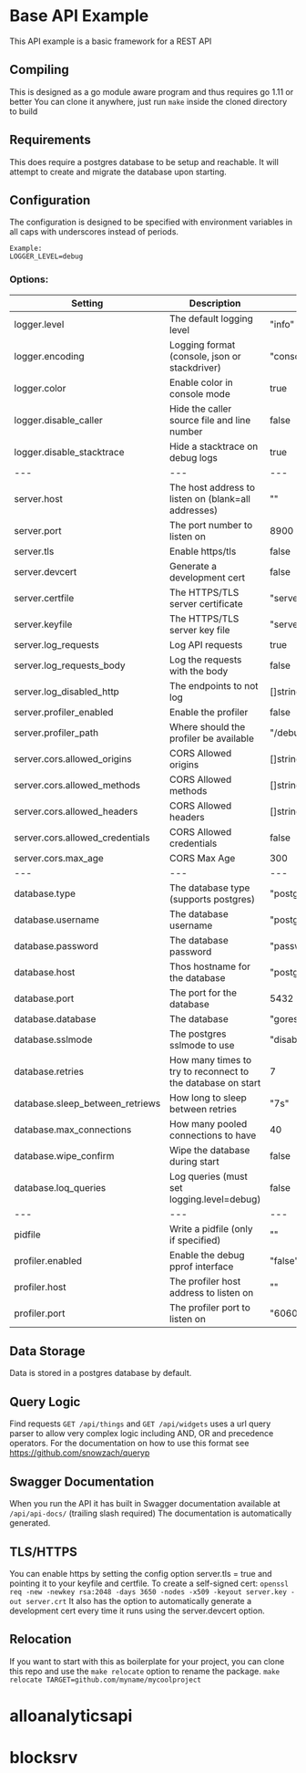 # Base API Example

This API example is a basic framework for a REST API

## Compiling
This is designed as a go module aware program and thus requires go 1.11 or better
You can clone it anywhere, just run `make` inside the cloned directory to build

## Requirements
This does require a postgres database to be setup and reachable. It will attempt to create and migrate the database upon starting.

## Configuration
The configuration is designed to be specified with environment variables in all caps with underscores instead of periods. 
```
Example:
LOGGER_LEVEL=debug
```

### Options:
| Setting                         | Description                                                 | Default                 |
| ------------------------------- | ----------------------------------------------------------- | ----------------------- |
| logger.level                    | The default logging level                                   | "info"                  |
| logger.encoding                 | Logging format (console, json or stackdriver)               | "console"               |
| logger.color                    | Enable color in console mode                                | true                    |
| logger.disable_caller           | Hide the caller source file and line number                 | false                   |
| logger.disable_stacktrace       | Hide a stacktrace on debug logs                             | true                    |
| ---                             | ---                                                         | ---                     |
| server.host                     | The host address to listen on (blank=all addresses)         | ""                      |
| server.port                     | The port number to listen on                                | 8900                    |
| server.tls                      | Enable https/tls                                            | false                   |
| server.devcert                  | Generate a development cert                                 | false                   |
| server.certfile                 | The HTTPS/TLS server certificate                            | "server.crt"            |
| server.keyfile                  | The HTTPS/TLS server key file                               | "server.key"            |
| server.log_requests             | Log API requests                                            | true                    |
| server.log_requests_body        | Log the requests with the body                              | false                   |
| server.log_disabled_http        | The endpoints to not log                                    | []string{"/version"}    |
| server.profiler_enabled         | Enable the profiler                                         | false                   |
| server.profiler_path            | Where should the profiler be available                      | "/debug"                |
| server.cors.allowed_origins     | CORS Allowed origins                                        | []string{"*"}           |
| server.cors.allowed_methods     | CORS Allowed methods                                        | []string{...everything} |
| server.cors.allowed_headers     | CORS Allowed headers                                        | []string{"*"}           |
| server.cors.allowed_credentials | CORS Allowed credentials                                    | false                   |
| server.cors.max_age             | CORS Max Age                                                | 300                     |
| ---                             | ---                                                         | ---                     |
| database.type                   | The database type (supports postgres)                       | "postgres"              |
| database.username               | The database username                                       | "postgres"              |
| database.password               | The database password                                       | "password"              |
| database.host                   | Thos hostname for the database                              | "postgres"              |
| database.port                   | The port for the database                                   | 5432                    |
| database.database               | The database                                                | "gorestapi"             |
| database.sslmode                | The postgres sslmode to use                                 | "disable"               |
| database.retries                | How many times to try to reconnect to the database on start | 7                       |
| database.sleep_between_retriews | How long to sleep between retries                           | "7s"                    |
| database.max_connections        | How many pooled connections to have                         | 40                      |
| database.wipe_confirm           | Wipe the database during start                              | false                   |
| database.loq_queries            | Log queries (must set logging.level=debug)                  | false                   |
| ---                             | ---                                                         | ---                     |
| pidfile                         | Write a pidfile (only if specified)                         | ""                      |
| profiler.enabled                | Enable the debug pprof interface                            | "false"                 |
| profiler.host                   | The profiler host address to listen on                      | ""                      |
| profiler.port                   | The profiler port to listen on                              | "6060"                  |


## Data Storage
Data is stored in a postgres database by default.

## Query Logic
Find requests `GET /api/things` and `GET /api/widgets` uses a url query parser to allow very complex logic including AND, OR and precedence operators. 
For the documentation on how to use this format see https://github.com/snowzach/queryp

## Swagger Documentation
When you run the API it has built in Swagger documentation available at `/api/api-docs/` (trailing slash required)
The documentation is automatically generated.

## TLS/HTTPS
You can enable https by setting the config option server.tls = true and pointing it to your keyfile and certfile.
To create a self-signed cert: `openssl req -new -newkey rsa:2048 -days 3650 -nodes -x509 -keyout server.key -out server.crt`
It also has the option to automatically generate a development cert every time it runs using the server.devcert option.

## Relocation
If you want to start with this as boilerplate for your project, you can clone this repo and use the `make relocate` option to rename the package.
`make relocate TARGET=github.com/myname/mycoolproject`
# alloanalyticsapi
# blocksrv
